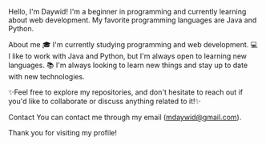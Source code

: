 Hello, I'm Daywid!
I'm a beginner in programming and currently learning about web development. My favorite programming languages are Java and Python.

About me
🎓 I'm currently studying programming and web development.
💻 I like to work with Java and Python, but I'm always open to learning new languages.
📚 I'm always looking to learn new things and stay up to date with new technologies.

✨Feel free to explore my repositories, and don't hesitate to reach out if you'd like to collaborate or discuss anything related to it!✨

Contact
You can contact me through my email (mdaywid@gmail.com).

Thank you for visiting my profile!
<!--
**daywid/daywid** is a ✨ _special_ ✨ repository because its `README.md` (this file) appears on your GitHub profile.

Here are some ideas to get you started:

- 🔭 I’m currently working on ...
- 🌱 I’m currently learning ...
- 👯 I’m looking to collaborate on ...
- 🤔 I’m looking for help with ...
- 💬 Ask me about ...
- 📫 How to reach me: ...
- 😄 Pronouns: ...
- ⚡ Fun fact: ...
-->
